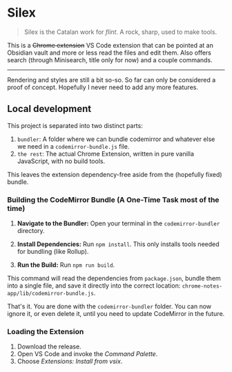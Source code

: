 # Silex

> Silex is the Catalan work for _flint_. A rock, sharp, used to make tools.

This is a ~~Chrome extension~~ VS Code extension that can be pointed at an Obsidian vault and more or less read the files and edit them.
Also offers search (through Minisearch, title only for now) and a couple commands.

---

Rendering and styles are still a bit so-so. So far can only be considered a proof of concept. Hopefully I never need
to add any more features.

## Local development

This project is separated into two distinct parts:

1.  `bundler`: A folder where we can bundle codemirror and whatever else we need in a `codemirror-bundle.js` file.
2.  `the rest`: The actual Chrome Extension, written in pure vanilla JavaScript, with no build tools.

This leaves the extension dependency-free aside from the (hopefully fixed) bundle.

### Building the CodeMirror Bundle (A One-Time Task most of the time)

1.  **Navigate to the Bundler:**
    Open your terminal in the `codemirror-bundler` directory.

2.  **Install Dependencies:**
    Run `npm install`. This only installs tools needed for bundling (like Rollup).

3.  **Run the Build:**
    Run `npm run build`.

This command will read the dependencies from `package.json`, bundle them into a single file, and save it directly into the correct location: `chrome-notes-app/lib/codemirror-bundle.js`.

That's it. You are done with the `codemirror-bundler` folder. You can now ignore it, or even delete it, until you need to update CodeMirror in the future.

### Loading the Extension

1.  Download the release.
2.  Open VS Code and invoke the _Command Palette_.
3.  Choose _Extensions: Install from vsix_.
